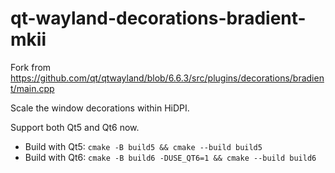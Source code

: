 # qt-wayland-decorations-bradient-mkii
Fork from https://github.com/qt/qtwayland/blob/6.6.3/src/plugins/decorations/bradient/main.cpp

Scale the window decorations within HiDPI.

Support both Qt5 and Qt6 now.  
  - Build with Qt5: `cmake -B build5 && cmake --build build5`
  - Build with Qt6: `cmake -B build6 -DUSE_QT6=1 && cmake --build build6`
